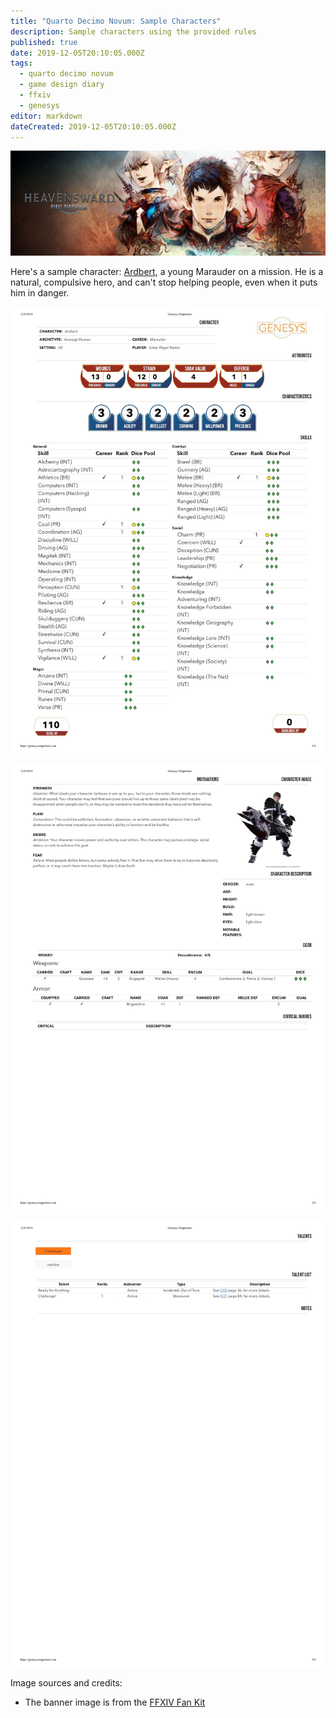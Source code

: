 ```yaml
---
title: "Quarto Decimo Novum: Sample Characters"
description: Sample characters using the provided rules
published: true
date: 2019-12-05T20:10:05.000Z
tags:
  - quarto decimo novum
  - game design diary
  - ffxiv
  - genesys
editor: markdown
dateCreated: 2019-12-05T20:10:05.000Z
---
```


![Featured Image](quarto-decimo-novum-sample-characters.jpg)

Here's a sample character: [Ardbert](https://finalfantasy.fandom.com/wiki/Ardbert), a young Marauder on a mission. He is a natural, compulsive hero, and can't stop helping people, even when it puts him in danger.

![](a1-1.jpg)

![](a2-1.jpg)

![](a3.jpg)

Image sources and credits:

* The banner image is from the [FFXIV Fan Kit](https://na.finalfantasyxiv.com/lodestone/special/fankit/twitter_kit/)


    